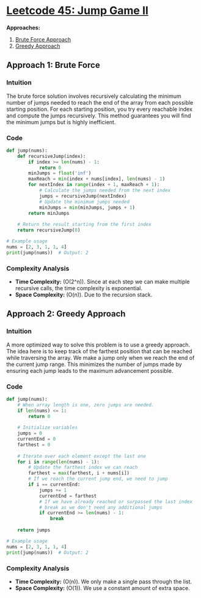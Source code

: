 # [Leetcode 45: Jump Game II](https://leetcode.com/problems/jump-game-ii/)

**Approaches:**
1. [Brute Force Approach](#approach-1-brute-force)
2. [Greedy Approach](#approach-2-greedy-approach)

## Approach 1: Brute Force

### Intuition
The brute force solution involves recursively calculating the minimum number of jumps needed to reach the end of the array from each possible starting position. For each starting position, you try every reachable index and compute the jumps recursively. This method guarantees you will find the minimum jumps but is highly inefficient.

### Code
```python
def jump(nums):
    def recursiveJump(index):
        if index >= len(nums) - 1:
            return 0
        minJumps = float('inf')
        maxReach = min(index + nums[index], len(nums) - 1)
        for nextIndex in range(index + 1, maxReach + 1):
            # Calculate the jumps needed from the next index
            jumps = recursiveJump(nextIndex)
            # Update the minimum jumps needed
            minJumps = min(minJumps, jumps + 1)
        return minJumps
    
    # Return the result starting from the first index
    return recursiveJump(0)

# Example usage
nums = [2, 3, 1, 1, 4]
print(jump(nums))  # Output: 2
```

### Complexity Analysis
- **Time Complexity:** \(O(2^n)\). Since at each step we can make multiple recursive calls, the time complexity is exponential.
- **Space Complexity:** \(O(n)\). Due to the recursion stack.

## Approach 2: Greedy Approach

### Intuition
A more optimized way to solve this problem is to use a greedy approach. The idea here is to keep track of the farthest position that can be reached while traversing the array. We make a jump only when we reach the end of the current jump range. This minimizes the number of jumps made by ensuring each jump leads to the maximum advancement possible.

### Code
```python
def jump(nums):
    # When array length is one, zero jumps are needed.
    if len(nums) <= 1:
        return 0
    
    # Initialize variables
    jumps = 0
    currentEnd = 0
    farthest = 0
    
    # Iterate over each element except the last one
    for i in range(len(nums) - 1):
        # Update the farthest index we can reach
        farthest = max(farthest, i + nums[i])
        # If we reach the current jump end, we need to jump
        if i == currentEnd:
            jumps += 1
            currentEnd = farthest
            # If we have already reached or surpassed the last index
            # break as we don't need any additional jumps
            if currentEnd >= len(nums) - 1:
                break
    
    return jumps

# Example usage
nums = [2, 3, 1, 1, 4]
print(jump(nums))  # Output: 2
```

### Complexity Analysis
- **Time Complexity:** \(O(n)\). We only make a single pass through the list.
- **Space Complexity:** \(O(1)\). We use a constant amount of extra space.

